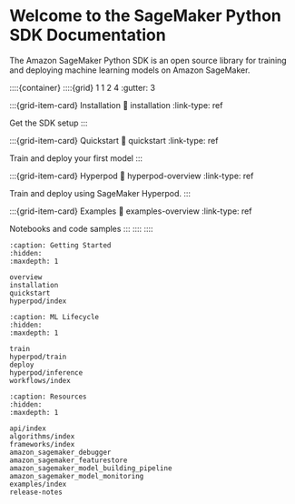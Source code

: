 # Welcome to the SageMaker Python SDK Documentation

The Amazon SageMaker Python SDK is an open source library for training and deploying machine learning models on Amazon SageMaker.

::::{container}
::::{grid} 1 1 2 4
:gutter: 3

:::{grid-item-card} Installation
:link: installation
:link-type: ref

Get the SDK setup
:::

:::{grid-item-card} Quickstart
:link: quickstart
:link-type: ref

Train and deploy your first model
:::

:::{grid-item-card} Hyperpod
:link: hyperpod-overview
:link-type: ref

Train and deploy using SageMaker Hyperpod.
:::

:::{grid-item-card} Examples
:link: examples-overview
:link-type: ref

Notebooks and code samples
:::
::::
::::


```{toctree}
:caption: Getting Started
:hidden:
:maxdepth: 1

overview
installation
quickstart
hyperpod/index
```

```{toctree}
:caption: ML Lifecycle
:hidden:
:maxdepth: 1

train
hyperpod/train
deploy
hyperpod/inference
workflows/index
```

```{toctree}
:caption: Resources
:hidden:
:maxdepth: 1

api/index
algorithms/index
frameworks/index
amazon_sagemaker_debugger
amazon_sagemaker_featurestore
amazon_sagemaker_model_building_pipeline
amazon_sagemaker_model_monitoring
examples/index
release-notes
```